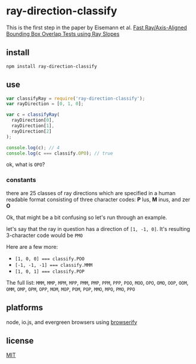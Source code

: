# ray-direction-classify

This is the first step in the paper by Eisemann et al. [Fast Ray/Axis-Aligned Bounding Box Overlap Tests using Ray Slopes](http://www.cg.cs.tu-bs.de/publications/Eisemann07FRA/)

## install

`npm install ray-direction-classify`

## use

```javascript
var classifyRay = require('ray-direction-classify');
var rayDirection = [0, 1, 0];

var c = classifyRay(
  rayDirection[0],
  rayDirection[1],
  rayDirection[2]
);

console.log(c); // 4
console.log(c === classify.OPO); // true

```

ok, what is `OPO`?

### constants

there are 25 classes of ray directions which are specified in a human readable format consisting of three character codes: __P__ lus, __M__ inus, and zer __O__

Ok, that might be a bit confusing so let's run through an example.

let's say that the ray in question has a direction of `[1, -1, 0]`. It's resulting 3-character code would be `PMO`

Here are a few more:
 * `[1, 0, 0] === classify.POO`
 * `[-1, -1, -1] === classify.MMM`
 * `[1, 0, 1] === classify.POP`

The full list: `MMM`, `MMP`, `MPM`, `MPP`, `PMM`, `PMP`, `PPM`, `PPP`, `POO`, `MOO`, `OPO`, `OMO`, `OOP`, `OOM`, `OMM`, `OMP`, `OPM`, `OPP`, `MOM`, `MOP`, `POM`, `POP`, `MMO`, `MPO`, `PMO`, `PPO`


## platforms

node, io.js, and evergreen browsers using [browserify](browserify.io)

## license

[MIT](http://tmpvar.mit-license.org/)
